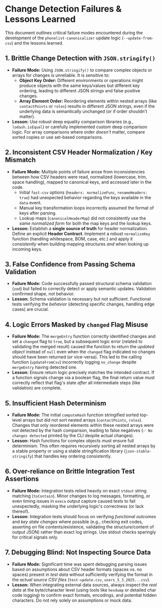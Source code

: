 # Change Detection Failures & Lessons Learned

This document outlines critical failure modes encountered during the development of the `phonelist-canonicalizer` update logic (`--update-from-csv`) and the lessons learned.

## 1. Brittle Change Detection with `JSON.stringify()`

*   **Failure Mode:** Using `JSON.stringify()` to compare complex objects or arrays for changes is unreliable. It is sensitive to:
    *   **Object Key Order:** Different environments or operations might produce objects with the same keys/values but different key ordering, leading to different JSON strings and false positive changes.
    *   **Array Element Order:** Reordering elements within nested arrays (like `contactPoints` or `roles`) results in different JSON strings, even if the underlying data is semantically unchanged (or if order shouldn't matter).
*   **Lesson:** Use robust deep equality comparison libraries (e.g., `lodash.isEqual`) or carefully implemented custom deep comparison logic. For array comparisons where order *doesn't* matter, compare sorted copies or use set-based comparisons.

## 2. Inconsistent CSV Header Normalization / Key Mismatch

*   **Failure Mode:** Multiple points of failure arose from inconsistencies between how CSV headers were read, normalized (lowercase, trim, space handling), mapped to canonical keys, and accessed later in the code.
    *   Initial `fast-csv` options (`headers: normalizeFunc`, `renameHeaders: true`) had unexpected behavior regarding the keys available in the `data` event.
    *   Manual key transformation loops incorrectly assumed the format of keys after parsing.
    *   Lookup maps (`canonicalHeaderMap`) did not consistently use the *same normalized form* for both the map keys and the lookup keys.
*   **Lesson:** Establish a **single source of truth** for header normalization. Define an explicit **Header Contract**. Implement a robust `normalizeKey` function (handling whitespace, BOM, case, etc.) and apply it *consistently* when building mapping structures *and* when looking up incoming keys.

## 3. False Confidence from Passing Schema Validation

*   **Failure Mode:** Code successfully passed structural schema validation (`zod`) but failed to correctly detect or apply semantic updates. Validation confirmed shape, not behavior.
*   **Lesson:** Schema validation is necessary but not sufficient. Functional tests verifying the *behavior* (detecting specific changes, handling edge cases) are crucial.

## 4. Logic Errors Masked by `changed` Flag Misuse

*   **Failure Mode:** The `mergeEntry` function correctly identified changes and set a `changed` flag to `true`, but a subsequent logic error (related to validating the merged result) caused the function to return the *updated object* instead of `null` even when the `changed` flag indicated no changes should have been returned (or vice-versa). This led to the calling function (`updateFromCsv`) incorrectly logging `no_change` despite `mergeEntry` having detected one.
*   **Lesson:** Ensure return logic precisely matches the intended contract. If a function signals change via a boolean flag, the final return value must correctly reflect that flag's state *after* all intermediate steps (like validation) are complete.

## 5. Insufficient Hash Determinism

*   **Failure Mode:** The initial `computeHash` function stringified sorted top-level arrays but did not sort nested arrays (`contactPoints`, `roles`). Changes that only reordered elements within these nested arrays were not detected by the hash comparison, leading to false negatives (`✅ No changes detected` printed by the CLI despite actual changes).
*   **Lesson:** Hash functions for complex objects must ensure full determinism. This often requires recursively sorting all nested arrays by a stable property or using a stable stringification library (`json-stable-stringify`) that handles key ordering consistently.

## 6. Over-reliance on Brittle Integration Test Assertions

*   **Failure Mode:** Integration tests relied heavily on exact `stdout` string matching (`toContain`). Minor changes to log messages, formatting, or even timing issues in `execa` output capture caused tests to fail unexpectedly, masking the underlying logic's correctness (or lack thereof).
*   **Lesson:** Integration tests should focus on verifying *functional outcomes* and *key state changes* where possible (e.g., checking exit codes, asserting on file contents/existence, validating the structure/content of output JSON) rather than exact log strings. Use stdout checks sparingly for critical signals only.

## 7. Debugging Blind: Not Inspecting Source Data

*   **Failure Mode:** Significant time was spent debugging parsing issues based on assumptions about CSV header formats (spaces vs. no spaces) present in *test data* without sufficiently verifying the format in the *actual source CSV files* (`test-update.csv`, `users_5_3_2025...csv`).
*   **Lesson:** When integrating external data sources, always inspect the *real data* at the byte/character level (using tools like `hexdump` or detailed char code logging) to confirm exact formats, encodings, and potential hidden characters. Do not rely solely on assumptions or mock data. 